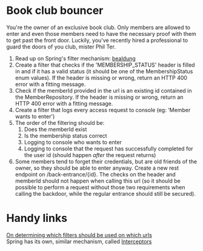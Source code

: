 # Book club bouncer

You're the owner of an exclusive book club. Only members are allowed to enter and even those members need to have the necessary proof with them to get past the front door.
Luckily, you've recently hired a professional to guard the doors of you club, mister Phil Ter.

1. Read up on Spring's filter mechanism: [bealdung](https://www.baeldung.com/spring-boot-add-filter)
2. Create a filter that checks if the 'MEMBERSHIP_STATUS' header is filled in and if it has a valid status (it should be one of the MembershipStatus enum values). If the header is missing or wrong, return an HTTP 400 error with a fitting message.
3. Check if the memberId provided in the url is an existing id contained in the MemberRepository. If the header is missing or wrong, return an HTTP 400 error with a fitting message.
4. Create a filter that logs every access request to console (eg: 'Member <name> wants to enter')
5. The order of the filtering should be: 
    1. Does the memberId exist
    2. Is the membership status correct
    3. Logging to console who wants to enter
    4. Logging to console that the request has successfully completed for the user id (should happen _after_ the request returns)
6. Some members tend to forget their credentials, but are old friends of the owner, so they should be able to enter anyway. Create a new rest endpoint on /back-entrance/{id}.
The checks on the header and memberId should not happen when calling this url (so it should be possible to perform a request without those two requirements when calling the backdoor, while the regular entrance should still be secured).

# Handy links

[On determining which filters should be used on which urls](https://www.surasint.com/spring-boot-filter-urlpattern/)    
Spring has its own, similar mechanism, called [Interceptors](https://www.tutorialspoint.com/spring_boot/spring_boot_interceptor.htm)